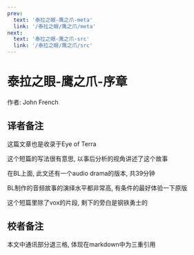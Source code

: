 ```yaml
---
prev:
  text: '泰拉之眼-鹰之爪-meta'
  link: '/泰拉之眼/鹰之爪/meta'
next:
  text: '泰拉之眼-鹰之爪-src'
  link: '/泰拉之眼/鹰之爪/src'
---
```


# 泰拉之眼-鹰之爪-序章

作者: John French

## 译者备注

这篇文章也是收录于Eye of Terra

这个短篇的写法很有意思, 以事后分析的视角讲述了这个故事

在BL上面, 此文还有一个audio drama的版本, 共39分钟

BL制作的音频故事的演绎水平都非常高, 有条件的最好体验一下原版

这个短篇里除了vox的片段, 剩下的旁白是钢铁勇士的

## 校者备注

本文中通讯部分退三格, 体现在markdown中为三重引用
